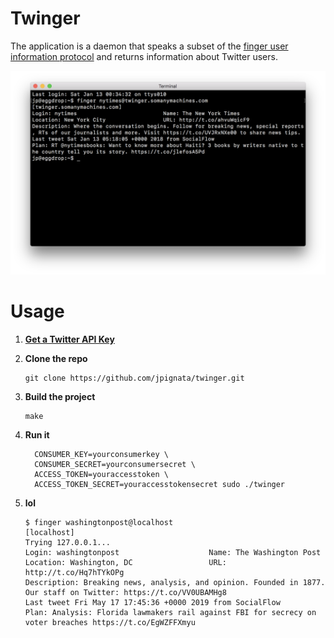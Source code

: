 # Twinger

The application is a daemon that speaks a subset of the [finger user information protocol][0]
and returns information about Twitter users.

![](doc/screenshot.png)

# Usage

1. **[Get a Twitter API Key][1]**

1. **Clone the repo**

    ```console
    git clone https://github.com/jpignata/twinger.git
    ```

1. **Build the project**

    ```console
    make
    ```

1. **Run it**

    ```console
      CONSUMER_KEY=yourconsumerkey \
      CONSUMER_SECRET=yourconsumersecret \
      ACCESS_TOKEN=youraccesstoken \
      ACCESS_TOKEN_SECRET=youraccesstokensecret sudo ./twinger
    ```

1. **lol**

    ```console
    $ finger washingtonpost@localhost
    [localhost]
    Trying 127.0.0.1...
    Login: washingtonpost                    Name: The Washington Post
    Location: Washington, DC                 URL: http://t.co/Hq7hTYkOPg
    Description: Breaking news, analysis, and opinion. Founded in 1877. Our staff on Twitter: https://t.co/VV0UBAMHg8
    Last tweet Fri May 17 17:45:36 +0000 2019 from SocialFlow
    Plan: Analysis: Florida lawmakers rail against FBI for secrecy on voter breaches https://t.co/EgWZFFXmyu
    ```

[0]: https://tools.ietf.org/html/rfc1288
[1]: https://developer.twitter.com
